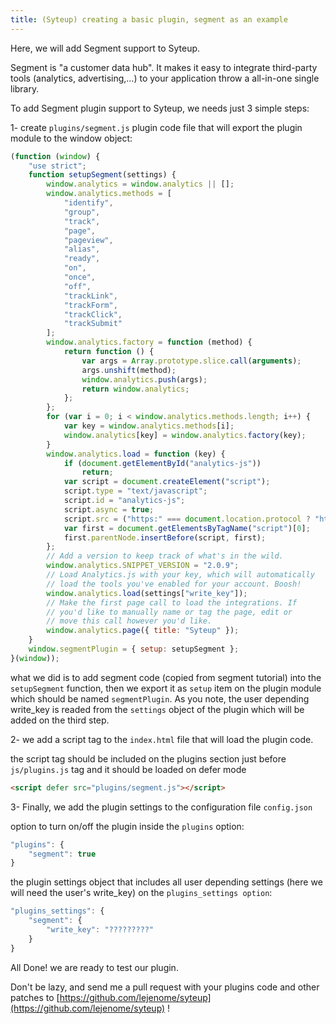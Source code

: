 ```yaml
---
title: (Syteup) creating a basic plugin, segment as an example
---
```


Here, we will add Segment support to Syteup.

Segment is "a customer data hub". It makes it easy to integrate third-party
tools (analytics, advertising,...) to your application throw a all-in-one single
library.

To add Segment plugin support to Syteup, we needs just 3 simple steps:

1- create `plugins/segment.js` plugin code file that will export the plugin
module to the window object:

```javascript
(function (window) {
    "use strict";
    function setupSegment(settings) {
        window.analytics = window.analytics || [];
        window.analytics.methods = [
            "identify",
            "group",
            "track",
            "page",
            "pageview",
            "alias",
            "ready",
            "on",
            "once",
            "off",
            "trackLink",
            "trackForm",
            "trackClick",
            "trackSubmit"
        ];
        window.analytics.factory = function (method) {
            return function () {
                var args = Array.prototype.slice.call(arguments);
                args.unshift(method);
                window.analytics.push(args);
                return window.analytics;
            };
        };
        for (var i = 0; i < window.analytics.methods.length; i++) {
            var key = window.analytics.methods[i];
            window.analytics[key] = window.analytics.factory(key);
        }
        window.analytics.load = function (key) {
            if (document.getElementById("analytics-js"))
                return;
            var script = document.createElement("script");
            script.type = "text/javascript";
            script.id = "analytics-js";
            script.async = true;
            script.src = ("https:" === document.location.protocol ? "https://" : "http://") + "cdn.segment.com/analytics.js/v1/" + key + "/analytics.min.js";
            var first = document.getElementsByTagName("script")[0];
            first.parentNode.insertBefore(script, first);
        };
        // Add a version to keep track of what's in the wild.
        window.analytics.SNIPPET_VERSION = "2.0.9";
        // Load Analytics.js with your key, which will automatically
        // load the tools you've enabled for your account. Boosh!
        window.analytics.load(settings["write_key"]);
        // Make the first page call to load the integrations. If
        // you'd like to manually name or tag the page, edit or
        // move this call however you'd like.
        window.analytics.page({ title: "Syteup" });
    }
    window.segmentPlugin = { setup: setupSegment };
}(window));
```

what we did is to add segment code (copied from segment tutorial) into the
`setupSegment` function, then we export it as `setup` item on the plugin module
which should be named `segmentPlugin`. As you note, the user depending write_key
is readed from the `settings` object of the plugin which will be added on the
third step.

2- we add a script tag to the `index.html` file that will load the plugin code.

the script tag should be included on the plugins section just before
`js/plugins.js` tag and it should be loaded on defer mode

```html
<script defer src="plugins/segment.js"></script>
```

3- Finally, we add the plugin settings to the configuration file `config.json`

option to turn on/off the plugin inside the `plugins` option:

```javascript
"plugins": {
    "segment": true
}
```

the plugin settings object that includes all user depending settings (here we
will need the user's write_key) on the `plugins_settings option`:

```javascript
"plugins_settings": {
    "segment": {
        "write_key": "?????????"
    }
}
```

All Done! we are ready to test our plugin.

Don't be lazy, and send me a pull request with your plugins code and other
patches to
[https://github.com/lejenome/syteup](https://github.com/lejenome/syteup) !
